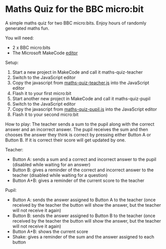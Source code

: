 # Maths Quiz for the BBC micro:bit
A simple maths quiz for two BBC micro:bits. Enjoy hours of randomly generated maths fun.

You will need:
* 2 x BBC micro:bits
* The Microsoft MakeCode [editor](https://makecode.microbit.org/#editor)

Setup:
1. Start a new project in MakeCode and call it maths-quiz-teacher
1. Switch to the JavaScript editor
1. Copy the javascript from [maths-quiz-teacher.js](https://github.com/caldini-projects/microbit-maths-quiz/blob/master/maths-quiz-teacher.js) into the JavaScript editor
1. Flash it to your first micro:bit
1. Start another new project in MakeCode and call it maths-quiz-pupil
1. Switch to the JavaScript editor
1. Copy the javascript from [maths-quiz-pupil.js](https://github.com/caldini-projects/microbit-maths-quiz/blob/master/maths-quiz-pupil.js) into the JavaScript editor
1. Flash it to your second micro:bit

How to play:
The teacher sends a sum to the pupil along with the correct answer and an incorrect answer. The pupil receives the sum and then chooses the answer they think is correct by pressing either Button A or Button B. If it is correct their score will get updated by one.

Teacher:
* Button A: sends a sum and a correct and incorrect answer to the pupil (disabled while waiting for an answer)
* Button B: gives a reminder of the correct and incorrect answer to the teacher (disabled while waiting for a question)
* Button A+B: gives a reminder of the current score to the teacher

Pupil:
* Button A: sends the answer assigned to Button A to the teacher (once received by the teacher the button will show the answer, but the teacher will not receive it again)
* Button B: sends the answer assigned to Button B to the teacher (once received by the teacher the button will show the answer, but the teacher will not receive it again)
* Button A+B: shows the current score
* Shake: gives a reminder of the sum and the answer assigned to each button 

